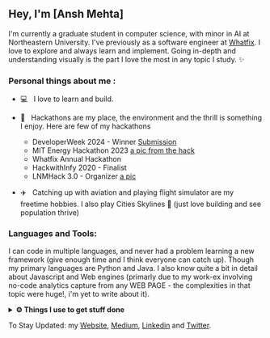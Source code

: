 ## Hey, I'm [Ansh Mehta]

<!-- [![Website Badge](https://img.shields.io/badge/Website-3b5998?style=flat-square&logo=google-chrome&logoColor=white)](https://ansh-mehta.com/) -->

I'm currently a graduate student in computer science, with minor in AI at Northeastern University. I've previously as a software engineer at [Whatfix](https://whatfix.com/). 
I love to explore and always learn and implement. Going in-depth and understanding visually is the part I love the most in any topic I study. ✨

### Personal things about me :

- 💻 &nbsp; I love to learn and build.

- 🍕 &nbsp; Hackathons are my place, the environment and the thrill is something I enjoy. Here are few of my hackathons
	- DeveloperWeek 2024 - Winner [Submission](https://devpost.com/software/newsswipe)
	- MIT Energy Hackathon 2023 [a pic from the hack](https://www.linkedin.com/feed/update/urn:li:activity:7135041556691988480/)
	- Whatfix Annual Hackathon
  	- HackwithInfy 2020 - Finalist 
  	- LNMHack 3.0 - Organizer [a pic](https://www.facebook.com/photo/?fbid=1911691092201293&set=a.218384548198631)

- ✈️ &nbsp; Catching up with aviation and playing flight simulator are my freetime hobbies. I also play Cities Skylines 🏢 (just love building and see population thrive)		  


### Languages and Tools:

I can code in multiple languages, and never had a problem learning a new framework (give enough time and I think everyone can catch up). 
Though my primary languages are Python and Java. 
I also know quite a bit in detail about Javascript and Web engines (primarly due to my work-ex involving no-code analytics capture from any WEB PAGE - the complexities in that topic were huge!, i'm yet to write about it).

<details>	
  <br />
  <summary><b>⚙️ Things I use to get stuff done</b></summary>
  	<ul>
  	    <li><b>OS:</b> MacOS Sonama</li>
	    <li><b>Laptop: </b> MacBook Pro (14-inch, M2, 2021)</li>
  	    <li><b>Browser: </b> Chrome (privacy - its okay 😶‍🌫️)</li>
	</ul>	
</details>

To Stay Updated:</b> my [Website](anshmehtamm.github.io/personal-website), [Medium](https://medium.com/@anshmehtamm), [Linkedin](linkedin.com/in/anshmht) and [Twitter](x.com/anshm15).
